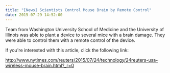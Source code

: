 ```yaml
---
title: "[News] Scientists Control Mouse Brain by Remote Control"
date: 2015-07-29 14:52:00
---
```


Team from Washington University School of Medicine and the University of Illinois was able to plant a device to several mice with a brain damage. They were able to control them with a remote control of the device.

If you're interested with this article, click the following link:

<http://www.nytimes.com/reuters/2015/07/24/technology/24reuters-usa-wireless-mouse-brain.html?_r=0>

